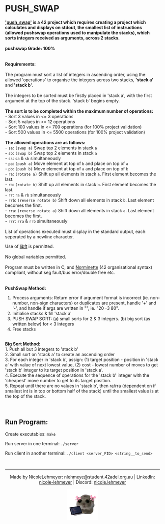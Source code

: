 # PUSH_SWAP

<p>
  <b><a href="https://github.com/NicoleLehmeyer/PUSH_SWAP/blob/main/subject/PUSHSWAP_SUBJECT.pdf">'push_swap'</a> is a 42 project which requires creating a project which calculates and displays on stdout, the smallest list of instructions (allowed pushswap operations used to manipulate the stacks), which sorts integers received as arguments, across 2 stacks.</b><br><br>
  <b>pushswap Grade: 100%</b>
  <br>
  <br>
  <br>
  <b>Requirements:</b><br><br>
  The program must sort a list of integers in ascending order, using the allowed 'operations' to organise the integers across two stacks, <b>'stack a'</b> and <b>'stack b'</b>.<br><br>
  The integers to be sorted must be firstly placed in 'stack a', with the first argument at the top of the stack. 'stack b' begins empty.<br><br>
  <b>The sort is to be completed within the maximum number of operations:</b><br>
  - Sort 3 values in <= 3 operations<br>
  - Sort 5 values in <= 12 operations<br>
  - Sort 100 values in <= 700 operations (for 100% project validation)<br>
  - Sort 500 values in <= 5500 operations (for 100% project validation)<br><br>
  <b>The allowed operations are as follows:</b><br>
  - <code>sa</code>: <code>(swap a)</code> Swap top 2 elements in stack <code>a</code><br>
  - <code>sb</code>: <code>(swap b)</code> Swap top 2 elements in stack <code>a</code><br>
  - <code>ss</code>: <code>sa</code> & <code>sb</code> simultaneously<br>
  - <code>pa</code>: <code>(push a)</code> Move element at top of <code>b</code> and place on top of <code>a</code><br>
  - <code>pb</code>: <code>(push b)</code> Move element at top of <code>a</code> and place on top of <code>b</code><br>
  - <code>ra</code>: <code>(rotate a)</code> Shift up all elements in stack <code>a</code>. First element becomes the last.<br>
  - <code>rb</code>: <code>(rotate b)</code> Shift up all elements in stack <code>b</code>. First element becomes the last.<br>
  - <code>rr</code>: <code>ra</code> & <code>rb</code> simultaneously<br>
  - <code>rrb</code>: <code>(reverse rotate b)</code> Shift down all elements in stack <code>b</code>. Last element becomes the first.<br>
  - <code>rra</code>: <code>(reverse rotate a)</code> Shift down all elements in stack <code>a</code>. Last element becomes the first.<br>
  - <code>rrr</code>: <code>rra</code> & <code>rrb</code> simultaneously<br>
  <br>
  List of operations executed must display in the standard output, each seperated by a newline character.<br>


  Use of <a href="https://github.com/NicoleLehmeyer/LIBFT">libft</a> is permitted.<br><br>
  No global variables permitted.<br><br>
  Program must be written in C, and <a href="https://github.com/NicoleLehmeyer/LIBFT/blob/main/subject/norme.pdf">Norminette</a> (42 organisational syntax) compliant, without seg fault/bus error/double free etc.
  <br>
  <br>
  <br>
  <b>PushSwap Method:</b><br>
  1.  Process arguments: Return error if argument format is incorrect (ie. non-number, non-sign characters) or duplicates are present, handle '+' and '-', and handle if args are written in "", ie. "20 -3 80".<br>
  2.  Initialise stacks & fill 'stack a'<br>
  3.  PUSH SWAP SORT: (a) small sorts for 2 & 3 integers. (b) big sort (as written below) for < 3 integers<br>
  4.  Free stacks<br>
  <br>
  <b>Big Sort Method:</b><br>
  1.  Push all but 3 integers to 'stack b'<br>
  2.  Small sort on 'stack a' to create an ascending order<br>
  3.  For each integer in 'stack b', assign: (1) target position - position in 'stack a' with value of next lowest value, (2) cost - lowest number of moves to get 'stack b' integer to its target position in 'stack a'.<br>
  4.  Execute the sequence of operations for the 'stack b' integer with the 'cheapest' move number to get to its target position.<br>
  5.  Repeat until there are no values in 'stack b', then ra/rra (dependent on if smallest int is in top or bottom half of the stack) until the smallest value is at the top of the stack.<br>
  <br>
  <br>
</p>

## Run Program:

Create executables: ```make```

Run server in one terminal: ```./server```

Run client in another terminal: ```./client <server_PID> <string__to_send>```
<p>
  <br>
</p>

---
<p align="center">
Made by NicoleLehmeyer: nlehmeye@student.42adel.org.au | LinkedIn: <a href="https://www.linkedin.com/in/nicole-lehmeyer/">nicole-lehmeyer</a> | Discord: <a href="https://discordapp.com/users/1107446949344448543/">nicole.lehmeyer</a>
</p>

<p align="center">
  <img src="https://github.com/NicoleLehmeyer/NicoleLehmeyer/blob/main/images/coder_hampster.png" alt="hampster" style="width:100px;"/>
</p>
